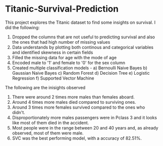 # Titanic-Survival-Prediction
This project explores the Titanic dataset to find some insights on survival. I did the following:
1. Dropped the columns that are not useful to predicting survival and also the ones that had high number of missing values
2. Data understands by plotting both continous and categorical variables and identified skewness in certain fields
3. Filled the missing data for age with the mode of age
4. Encoded male to '1' and female to '0' for the sex column
5. Created multiple classification models - a) Bernoulli Naive Bayes b) Gaussian Naive Bayes c) Random Forest d) Decision Tree e) Logistic Regression f) Supported Vector Machine

The following are the inisights observed
1. There were around 2 times more males than females aboard.
2. Around 4 times more males died compared to surviving ones.
3. Around 3 times more females survived compared to the ones who didn't.
4. Disproportionately more males passengers were in Pclass 3 and it looks like most of them died in the accident.
5. Most people were in the range between 20 and 40 years and, as already observed, most of them were male.
6. SVC was the best performing model, with a accuracy of 82.51%.
